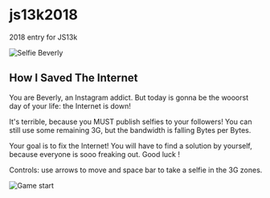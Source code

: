# js13k2018

2018 entry for JS13k

![Selfie Beverly](https://i.imgur.com/nqKYaJc.png)

## How I Saved The Internet

You are Beverly, an Instagram addict. But today is gonna be the wooorst day of your life: the Internet is down!

It's terrible, because you MUST publish selfies to your followers! You can still use some remaining 3G, but the bandwidth is falling Bytes per Bytes.

Your goal is to fix the Internet! You will have to find a solution by yourself, because everyone is sooo freaking out.
Good luck !

Controls: use arrows to move and space bar to take a selfie in the 3G zones.

![Game start](https://i.imgur.com/HCWGoUx.png)
